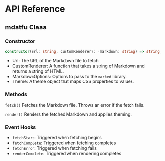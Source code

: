 # API Reference

## mdstfu Class

### Constructor

```typescript
constructor(url: string, customRenderer?: (markdown: string) => string, markdownOptions?: marked.MarkedOptions, theme?: { [key: string]: string });
```

- Url: The URL of the Markdown file to fetch.
- CustomRenderer: A function that takes a string of Markdown and returns a string of HTML.
- MarkdownOptions: Options to pass to the `marked` library.
- Theme: A theme object that maps CSS properties to values.

### Methods

`fetch()`
Fetches the Markdown file. Throws an error if the fetch fails.

`render()`
Renders the fetched Markdown and applies theming.

### Event Hooks

- `fetchStart`: Triggered when fetching begins
- `fetchComplete`: Triggered when fetching completes
- `fetchError`: Triggered when fetching fails
- `renderComplete`: Triggered when rendering completes

